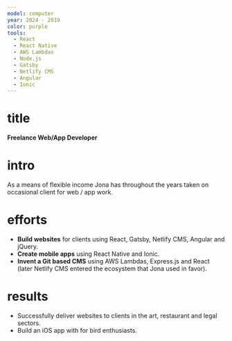 ```yaml
---
model: computer
year: 2024 - 2019
color: purple
tools:
  - React
  - React Native
  - AWS Lambdas
  - Node.js
  - Gatsby
  - Netlify CMS
  - Angular
  - Ionic
---
```


# title

**Freelance Web/App Developer**

# intro
As a means of flexible income Jona has throughout the years taken on occasional client for web / app work.

# efforts
    
- **Build websites** for clients using React, Gatsby, Netlify CMS, Angular and jQuery.
- **Create mobile apps** using React Native and Ionic.
- **Invent a Git based CMS** using AWS Lambdas, Express.js and React (later Netlify CMS entered the ecosystem that Jona used in favor).
 
# results

- Successfully deliver websites to clients in the art, restaurant and legal sectors.
- Build an iOS app with for bird enthusiasts.

